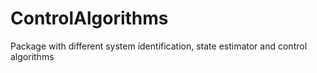 # ControlAlgorithms
Package with different system identification, state estimator and control algorithms
